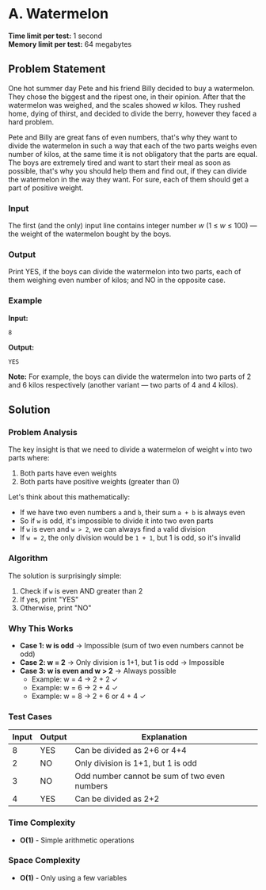 # A. Watermelon

**Time limit per test:** 1 second  
**Memory limit per test:** 64 megabytes

## Problem Statement

One hot summer day Pete and his friend Billy decided to buy a watermelon. They chose the biggest and the ripest one, in their opinion. After that the watermelon was weighed, and the scales showed *w* kilos. They rushed home, dying of thirst, and decided to divide the berry, however they faced a hard problem.

Pete and Billy are great fans of even numbers, that's why they want to divide the watermelon in such a way that each of the two parts weighs even number of kilos, at the same time it is not obligatory that the parts are equal. The boys are extremely tired and want to start their meal as soon as possible, that's why you should help them and find out, if they can divide the watermelon in the way they want. For sure, each of them should get a part of positive weight.

### Input
The first (and the only) input line contains integer number *w* (1 ≤ *w* ≤ 100) — the weight of the watermelon bought by the boys.

### Output
Print YES, if the boys can divide the watermelon into two parts, each of them weighing even number of kilos; and NO in the opposite case.

### Example

**Input:**
```
8
```

**Output:**
```
YES
```

**Note:**
For example, the boys can divide the watermelon into two parts of 2 and 6 kilos respectively (another variant — two parts of 4 and 4 kilos).

## Solution

### Problem Analysis

The key insight is that we need to divide a watermelon of weight `w` into two parts where:
1. Both parts have even weights
2. Both parts have positive weights (greater than 0)

Let's think about this mathematically:
- If we have two even numbers `a` and `b`, their sum `a + b` is always even
- So if `w` is odd, it's impossible to divide it into two even parts
- If `w` is even and `w > 2`, we can always find a valid division
- If `w = 2`, the only division would be `1 + 1`, but 1 is odd, so it's invalid

### Algorithm

The solution is surprisingly simple:
1. Check if `w` is even AND greater than 2
2. If yes, print "YES"
3. Otherwise, print "NO"

### Why This Works

- **Case 1: w is odd** → Impossible (sum of two even numbers cannot be odd)
- **Case 2: w = 2** → Only division is 1+1, but 1 is odd → Impossible
- **Case 3: w is even and w > 2** → Always possible
  - Example: w = 4 → 2 + 2 ✓
  - Example: w = 6 → 2 + 4 ✓
  - Example: w = 8 → 2 + 6 or 4 + 4 ✓

### Test Cases

| Input | Output | Explanation |
|-------|--------|-------------|
| 8 | YES | Can be divided as 2+6 or 4+4 |
| 2 | NO | Only division is 1+1, but 1 is odd |
| 3 | NO | Odd number cannot be sum of two even numbers |
| 4 | YES | Can be divided as 2+2 |

### Time Complexity
- **O(1)** - Simple arithmetic operations

### Space Complexity
- **O(1)** - Only using a few variables
